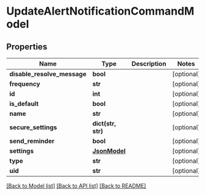 # UpdateAlertNotificationCommandModel

## Properties
Name | Type | Description | Notes
------------ | ------------- | ------------- | -------------
**disable_resolve_message** | **bool** |  | [optional] 
**frequency** | **str** |  | [optional] 
**id** | **int** |  | [optional] 
**is_default** | **bool** |  | [optional] 
**name** | **str** |  | [optional] 
**secure_settings** | **dict(str, str)** |  | [optional] 
**send_reminder** | **bool** |  | [optional] 
**settings** | [**JsonModel**](JsonModel.md) |  | [optional] 
**type** | **str** |  | [optional] 
**uid** | **str** |  | [optional] 

[[Back to Model list]](../README.md#documentation-for-models) [[Back to API list]](../README.md#documentation-for-api-endpoints) [[Back to README]](../README.md)


